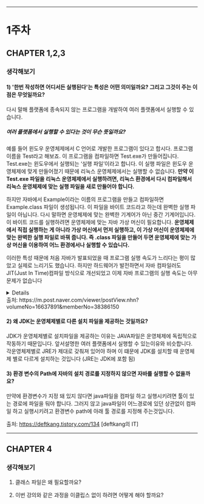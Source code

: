 ___
# 1주차

## CHAPTER 1,2,3
### 생각해보기 
#### 1) '한번 작성하면 어디서든 실행된다'는 특성은 어떤 의미일까요? 그리고 그것이 주는 이점은 무엇일까요?
다시 말해 플랫폼에 종속되지 않는 프로그램을 개발하여 여러 플랫폼에서 실행할 수 있습니다.

##### 여러 플랫폼에서 실행할 수 있다는 것이 무슨 뜻일까요?
예를 들어 윈도우 운영체제에서 C 언어로 개발한 프로그램이 있다고 합시다. 프로그램 이름을 Test라고 해보죠. 이 프로그램을 컴파일하면 Test.exe가 만들어집니다. Test.exe는 윈도우에서 실행되는 ‘실행 파일’이라고 합니다. 이 실행 파일은 윈도우 운영체제에 맞게 만들어졌기 때문에 리눅스 운영체제에서는 실행할 수 없습니다. **만약 이 Test.exe 파일을 리눅스 운영체제에서 실행하려면, 리눅스 환경에서 다시 컴파일해서 리눅스 운영체제에 맞는 실행 파일을 새로 만들어야 합니다.**

하지만 자바에서 Example이라는 이름의 프로그램을 만들고 컴파일하면 Example.class 파일이 생성됩니다. 이 파일을 바이트 코드라고 하는데 완벽한 실행 파일이 아닙니다. 다시 말하면 운영체제에 맞는 완벽한 기계어가 아닌 중간 기계어입니다. 이 바이트 코드를 실행하려면 운영체제에 맞는 자바 가상 머신이 필요합니다. **운영체제에서 직접 실행하는 게 아니라 가상 머신에서 먼저 실행하고, 이 가상 머신이 운영체제에 맞는 완벽한 실행 파일로 바꿔 줍니다. 즉 .class 파일을 만들어 두면 운영체제에 맞는 가상 머신을 이용하여 어느 환경에서나 실행할 수 있습니다.**

이러한 특성 때문에 처음 자바가 발표되었을 때 프로그램 실행 속도가 느리다는 평이 많았고 실제로 느리기도 했습니다. 하지만 하드웨어가 발전하면서 자바 컴파일러도 JIT(Just In Time)컴파일 방식으로 개선되었고 이제 자바 프로그램의 실행 속도는 아무 문제가 없습니다
<details>

###### 자바 가상 머신과 JIT 컴파일러가 무엇인가요?
자바 가상 머신(Java Virtual Machine; JVM)은 자바 프로그램 실행 환경을 만들어 주는 소프트웨어입니다. 자바 코드를 컴파일하여 .class 바이트 코드로 만들면 이 코드가 자바 가상 머신 환경에서 실행됩니다. 현재 사용하는 컴퓨터의 운영체제에 맞는 자바 실행 환경(Java Runtime Environment; JRE)이 설치되어 있다면 자바 가상 머신이 설치되어 있는 것입니다.

JIT(Just In Time) 컴파일러는 실행 시점에 기계어 코드를 생성하는데, 같은 코드가 반복되면 매번 기계어코드를 새로 생성하지 않고 이전에 만든 기계어를 재사용합니다. 또한 JIT 컴파일러는 운영체제에 맞게 바이트 실행 코드로 한 번에 변환하여 실행하기 때문에 이전의 자바 해석기(Java interpreter) 방식보다 성능이 10~20배 좋습니다.
</details>
출처: https://m.post.naver.com/viewer/postView.nhn?volumeNo=16637891&memberNo=38386150



#### 2) 왜 JDK는 운영체제별로 다른 설치 파일을 제공하는 것일까요?
JDK가 운영체제별로 설치파일을 제공하는 이유는 JAVA파일은 운영체제에 독립적으로 작동하기 때문입니다. 앞서설명한 여러 플랫폼에서 실행할 수 있는이유와 비슷합니다. 각운영체제별로 JRE가 제대로 갖춰져 있어야 하며 이 떄문에 JDK를 설치할 때 운영체제 별로 다르게 설치하는 것입니다 (JRE는 JDK에 포함 됨)

#### 3) 환경 변수의 Path에 자바의 설치 경로를 지정하지 않으면 자바를 실행할 수 없을까요?
만약에 환경변수가 지정 돼 있지 않다면 java파일을 컴파일 하고 실행시키려면 툴이 있는 경로에 파일을 둬야 합니다.
그러지 않고 java파일이 어느경로에 있던 상관없이 컴파일 하고 실행시키려고 환경변수 path에 아래 툴 경로를 지정해 주는것입니다.


출처: https://deftkang.tistory.com/134 [deftkang의 IT]
___
## CHAPTER 4
### 생각해보기 
1) 클래스 파일은 왜 필요할까요?

2) 이번 강의와 같은 과정을 이클립스 없이 하려면 어떻게 해야 할까요?
